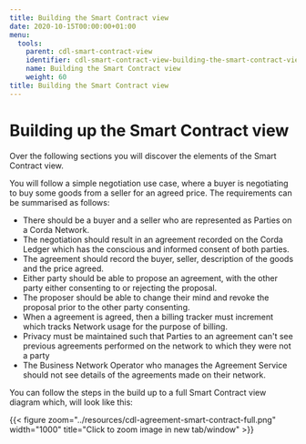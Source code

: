 ```yaml
---
title: Building the Smart Contract view
date: 2020-10-15T00:00:00+01:00
menu:
  tools:
    parent: cdl-smart-contract-view
    identifier: cdl-smart-contract-view-building-the-smart-contract-view
    name: Building the Smart Contract view
    weight: 60
title: Building the Smart Contract view
---
```



# Building up the Smart Contract view

Over the following sections you will discover the elements of the Smart Contract view.

You will follow a simple negotiation use case, where a buyer is negotiating to buy some goods from a seller for an agreed price. The requirements can be summarised as follows:

* There should be a buyer and a seller who are represented as Parties on a Corda Network.
* The negotiation should result in an agreement recorded on the Corda Ledger which has the conscious and informed consent of both parties.
* The agreement should record the buyer, seller, description of the goods and the price agreed.
* Either party should be able to propose an agreement, with the other party either consenting to or rejecting the proposal.
* The proposer should be able to change their mind and revoke the proposal prior to the other party consenting.
* When a agreement is agreed, then a billing tracker must increment which tracks Network usage for the purpose of billing.
* Privacy must be maintained such that Parties to an agreement can't see previous agreements performed on the network to which they were not a party
* The Business Network Operator who manages the Agreement Service should not see details of the agreements made on their network.

You can follow the steps in the build up to a full Smart Contract view diagram which, will look like this:

{{< figure zoom="../resources/cdl-agreement-smart-contract-full.png" width="1000" title="Click to zoom image in new tab/window" >}}
